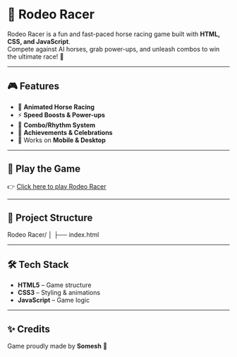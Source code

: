 # 🐎 Rodeo Racer

Rodeo Racer is a fun and fast-paced horse racing game built with **HTML, CSS, and JavaScript**.  
Compete against AI horses, grab power-ups, and unleash combos to win the ultimate race! 🚀

---

## 🎮 Features
- 🐴 **Animated Horse Racing**
- ⚡ **Speed Boosts & Power-ups**
- 🎵 **Combo/Rhythm System**
- 🎉 **Achievements & Celebrations**
- 📱 Works on **Mobile & Desktop**

---

## 🚀 Play the Game
👉 [Click here to play Rodeo Racer](https://Someshwar-prox.github.io/rodeo-racer/)  

---

## 📂 Project Structure
Rodeo Racer/
│
├── index.html

---

## 🛠️ Tech Stack
- **HTML5** – Game structure  
- **CSS3** – Styling & animations  
- **JavaScript** – Game logic  

---

## ✨ Credits
Game proudly made by **Somesh** 🎯  
